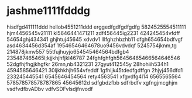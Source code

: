 # jashme1111fdddg
hisdfgd411111ddd
hellob4551211ddd
erggedfgdfgdfgdfg
5824525554511111
hjm4456545v21111
kl5646441471211
zdf456445ig2231
424245454vfdff
54654ghj434341
ghjhtuj45645 xdvdv1
lllfghzhbzhb11
dfgh654654bdfvgf
asd4634456d354af
19546546464678uo9456vdvdqf
5245754jknm,tg
214878jkmv557
55tfujhuyjo654545464564bdfgb4
235487465465l;kjjkhjhfjkl46787
24fghfghfgh56456465466564646546
52dgfhjfhgjkhgfkr
26mn,nb4321231
27gyut412545y
28hohiih534h1
4594585646421
30ljkhkhjh654vfeddf
1gfhijk45tdedfgdffgn
2hjyj456dfd1
233245445541
6545646454564
rety4563541
xfgvdfg4l14
6565565564
578578578578787865
45645612d
sdfgbdzfbb
sdfrbdfv
xgfngjmcghjm
vsdfvdfbvADbv
vdfvSDFvlsdjfnvodf
